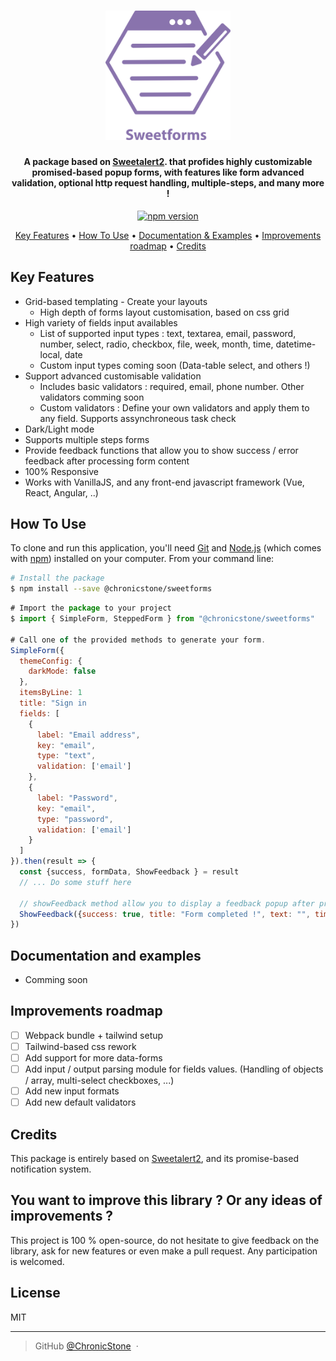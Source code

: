 <h1 align="center">
  <a><img src="https://github.com/ChronicStone/sweetforms/blob/main/logo_sweetforms.svg" alt="SweetForms" width="200"></a>
</h1>

<h4 align="center">A package based on  <a href="https://github.com/sweetalert2/sweetalert2" target="_blank">Sweetalert2</a>. that profides highly customizable promised-based popup forms, with features like form advanced validation, optional http request handling, multiple-steps, and many more !</h4>

<p align="center">
  <a href="https://badge.fury.io/js/%40chronicstone%2Fsweetforms">
    <img src="https://badge.fury.io/js/%40chronicstone%2Fsweetforms.svg" alt="npm version" height="18">
  </a>
</p>

<p align="center">
  <a href="#key-features">Key Features</a> •
  <a href="#how-to-use">How To Use</a> •
  <a href="#documentation-and-examples">Documentation & Examples</a> •
  <a href="#improvements-roadmap">Improvements roadmap</a> •
  <a href="#credits">Credits</a>
</p>

## Key Features

* Grid-based templating - Create your layouts
  - High depth of forms layout customisation, based on css grid
* High variety of fields input availables
  - List of supported input types : text, textarea, email, password, number, select, radio, checkbox, file, week, month, time, datetime-local, date
  - Custom input types coming soon (Data-table select, and others !)
* Support advanced customisable validation
  - Includes basic validators : required, email, phone number. Other validators comming soon
  - Custom validators : Define your own validators and apply them to any field. Supports assynchroneous task check 
* Dark/Light mode
* Supports multiple steps forms
* Provide feedback functions that allow you to show success / error feedback after processing form content
* 100% Responsive
* Works with VanillaJS, and any front-end javascript framework (Vue, React, Angular, ..)

## How To Use

To clone and run this application, you'll need [Git](https://git-scm.com) and [Node.js](https://nodejs.org/en/download/) (which comes with [npm](http://npmjs.com)) installed on your computer. From your command line:

```bash
# Install the package
$ npm install --save @chronicstone/sweetforms
```

```js
# Import the package to your project
$ import { SimpleForm, SteppedForm } from "@chronicstone/sweetforms"

# Call one of the provided methods to generate your form.
SimpleForm({
  themeConfig: {
    darkMode: false
  },
  itemsByLine: 1
  title: "Sign in
  fields: [
    {
      label: "Email address",
      key: "email",
      type: "text",
      validation: ['email']
    },
    {
      label: "Password",
      key: "email",
      type: "password",
      validation: ['email']
    }
  ]
}).then(result => {
  const {success, formData, ShowFeedback } = result
  // ... Do some stuff here
  
  // showFeedback method allow you to display a feedback popup after processing the form content if needed
  ShowFeedback({success: true, title: "Form completed !", text: "", timer: 3000})
})
```

## Documentation and examples

* Comming soon

## Improvements roadmap

- [ ]  Webpack bundle + tailwind setup
- [ ]  Tailwind-based css rework
- [ ]  Add support for more data-forms
- [ ]  Add input / output parsing module for fields values. (Handling of objects / array, multi-select checkboxes, ...)
- [ ]  Add new input formats
- [ ]  Add new default validators

## Credits

This package is entirely based on <a href="https://github.com/sweetalert2/sweetalert2" target="_blank">Sweetalert2</a>, and its promise-based notification system.

## You want to improve this library ? Or any ideas of improvements ?

This project is 100 % open-source, do not hesitate to give feedback on the library, ask for new features or even make a pull request. Any participation is welcomed.

## License

MIT

---

> GitHub [@ChronicStone](https://github.com/ChronicStone) &nbsp;&middot;&nbsp;
